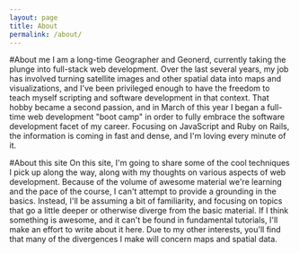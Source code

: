 ```yaml
---
layout: page
title: About
permalink: /about/
---
```

#About me
I am a long-time Geographer and Geonerd, currently taking the plunge into full-stack web development. Over the last several years, my job has involved turning satellite images and other spatial data into maps and visualizations, and I've been privileged enough to have the freedom to teach myself scripting and software development in that context. That hobby became a second passion, and in March of this year I began a full-time web development "boot camp" in order to fully embrace the software development facet of my career. Focusing on JavaScript and Ruby on Rails, the information is coming in fast and dense, and I'm loving every minute of it.

#About this site
On this site, I'm going to share some of the cool techniques I pick up along the way, along with my thoughts on various aspects of web development. Because of the volume of awesome material we're learning and the pace of the course, I can't attempt to provide a grounding in the basics. Instead, I'll be assuming a bit of familiarity, and focusing on topics that go a little deeper or otherwise diverge from the basic material. If I think something is awesome, and it can't be found in fundamental tutorials, I'll make an effort to write about it here. Due to my other interests, you'll find that many of the divergences I make will concern maps and spatial data.